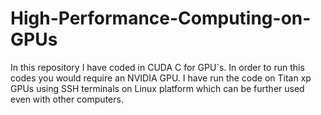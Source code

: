 # High-Performance-Computing-on-GPUs
In this repository I have coded in CUDA C for GPU`s. In order to run this codes you would require an NVIDIA GPU. I have run the code on Titan xp GPUs using SSH terminals on Linux platform which can be further used even with other computers.
